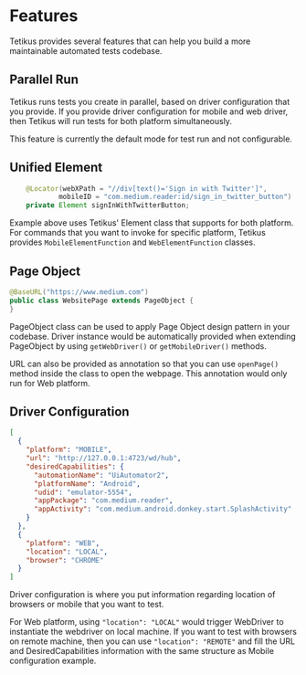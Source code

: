# Features

Tetikus provides several features that can help you build a more maintainable automated tests codebase.

## Parallel Run
Tetikus runs tests you create in parallel, based on driver configuration that you provide. If you provide driver configuration for mobile and web driver, then Tetikus will run tests for both platform simultaneously.

This feature is currently the default mode for test run and not configurable.

## Unified Element
```java
    @Locator(webXPath = "//div[text()='Sign in with Twitter']",
            mobileID = "com.medium.reader:id/sign_in_twitter_button")
    private Element signInWithTwitterButton;
```
Example above uses Tetikus' Element class that supports for both platform. For commands that you want to invoke for specific platform, Tetikus provides `MobileElementFunction` and `WebElementFunction` classes.

## Page Object
```java
@BaseURL("https://www.medium.com")
public class WebsitePage extends PageObject {
}
```
PageObject class can be used to apply Page Object design pattern in your codebase. Driver instance would be automatically provided when extending PageObject by using `getWebDriver()` or `getMobileDriver()` methods. 

URL can also be provided as annotation so that you can use `openPage()` method inside the class to open the webpage. This annotation would only run for Web platform.

## Driver Configuration
```json
[
  {
    "platform": "MOBILE",
    "url": "http://127.0.0.1:4723/wd/hub",
    "desiredCapabilities": {
      "automationName": "UiAutomator2",
      "platformName": "Android",
      "udid": "emulator-5554",
      "appPackage": "com.medium.reader",
      "appActivity": "com.medium.android.donkey.start.SplashActivity"
    }
  },
  {
    "platform": "WEB",
    "location": "LOCAL",
    "browser": "CHROME"
  }
]
```

Driver configuration is where you put information regarding location of browsers or mobile that you want to test.

For Web platform, using `"location": "LOCAL"` would trigger WebDriver to instantiate the webdriver on local machine. If you want to test with browsers on remote machine, then you can use `"location": "REMOTE"` and fill the URL and DesiredCapabilities information with the same structure as Mobile configuration example.

